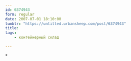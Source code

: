 ```yaml
---
id: 6374943
form: regular
date: 2007-07-01 18:10:00
tumblr: "https://untitled.urbansheep.com/post/6374943"
title:
tags:
    - контейнерный склад

---
```


<p>*</p>

